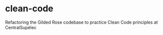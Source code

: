 # clean-code
Refactoring the Gilded Rose codebase to practice Clean Code principles at CentralSupélec
